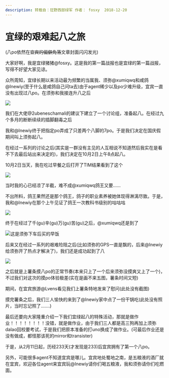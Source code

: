 ```yaml
---
description: 转载自：狂野西部绿军 作者： fosxy  2018-12-20
---
```


# 宜绿的艰难起八之旅

\(八po依然在~~宜宾的偏僻角落~~文章封面闪闪发光\)

大家好啊，我是宜绿猪猪@fosxy。这是我的第一篇战报也是宜绿的第一篇战报，写得不好望大家见谅。

众所周知，宜绿长期以来活动最为频繁的当属我、须弥@xumiqwq和咸鸽@Inewiy\(至于什么是咸鸽自己问ta去\)由于agent稀少以及po少难升级，宜宾一直没有出现过八po。在须弥和我接连升八之后

![](../../.gitbook/assets/wei-xin-tu-pian-20190627003228%20%281%29.jpg)

我们在大佬@2ubeneschamali的建议下建立了一个讨论组，准备起八。在经过九个多月的断断续续的插脚翻毒之后

我和@Inewiy终于把指定po弄成了只差两个八脚的7po。于是我们决定在国庆假期间叫上须弥起八。

在经过一系列的讨论之后\(其实是一群没有主见的人互相说不知道然后我实在是看不下去最后站出来决定的\)，我们决定在10月2日上午8点起八。

10月2日当天，我在吃过早餐之后打开了TIM结果看到了这个

![](../../.gitbook/assets/wei-xin-tu-pian-20190627003430.jpg)

当时我的心已经凉了半截，难不成@xumiqwq鸽王又要......

不出所料，鸽王果然还是那个鸽王，鸽子的职业素养被她体现得淋漓尽致。于是，我和@Inewiy在那个上午见证了鸽王一次教科书级别的咕咕咕

![](../../.gitbook/assets/wei-xin-tu-pian-20190627003544.jpg)

终于在经过了千\(gu\)辛\(gu\)万\(gu\)苦\(gu\)之后，@xumiqwq还是到了

![&#x8FD9;&#x662F;&#x987B;&#x5F25;&#x4E0B;&#x8F66;&#x540E;&#x4E70;&#x7684;&#x65E9;&#x996D;](../../.gitbook/assets/wei-xin-tu-pian-20190627003605.jpg)

后来又在经过一系列的艰难险阻之后\(比如须弥的GPS一直是飘的，后来@Inewiy给须弥开了热点才解决了\)，我们还是成功起到了八

![](../../.gitbook/assets/wei-xin-tu-pian-20190627003637.jpg)

之后就是上薯条摸八po的正常节奏\(本来只上了一个后来须弥没摸爽又上了一个\)，不过我们对这次的摸po体验极差\(实在是画不来五图，薯条时间又短\)

期间，在宜宾旅游@Lvens看见我们上薯条特地发来了慰问\(此处没有截图\)

摸完薯条之后，我们三人愉快的来到了@Inewiy家中点了一份干锅吃\(此处没有照片，当时忘记照了.......\)

最后还要向大家隆重介绍一下我们宜绿起八的特殊活动，那就是做作业！！！！！！！！没错，就是做作业，由于我们三人都是高三狗再加上须弥dalao回校要考试，于是我们把原本准备的打uno换成了做作业。\(可最后作业还是没有做成，都怪那该死的mirror和transister\)

于是，从2月11日起，历经233天\(才发现是233\)后宜宾拥有了第一个八po。

另外，可能很多agent不知道宜宾是哪儿。宜宾地处蜀地之南，是五粮液的酒厂就在宜宾，欢迎各位agent来宜宾玩@Inewiy请你们喝五粮液，我和须弥请你们吃燃面。

